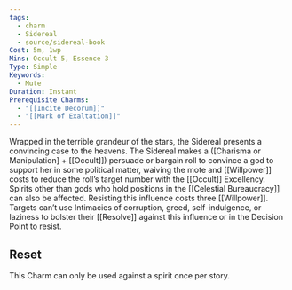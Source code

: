 ```yaml
---
tags:
  - charm
  - Sidereal
  - source/sidereal-book
Cost: 5m, 1wp
Mins: Occult 5, Essence 3
Type: Simple
Keywords:
  - Mute
Duration: Instant
Prerequisite Charms:
  - "[[Incite Decorum]]"
  - "[[Mark of Exaltation]]"
---
```

Wrapped in the terrible grandeur of the stars, the Sidereal presents a convincing case to the heavens. The Sidereal makes a ([Charisma or Manipulation] + [[Occult]]) persuade or bargain roll to convince a god to support her in some political matter, waiving the mote and [[Willpower]] costs to reduce the roll’s target number with the [[Occult]] Excellency. Spirits other than gods who hold positions in the [[Celestial Bureaucracy]] can also be affected. Resisting this influence costs three [[Willpower]]. Targets can’t use Intimacies of corruption, greed, self-indulgence, or laziness to bolster their [[Resolve]] against this influence or in the Decision Point to resist. 
## Reset
This Charm can only be used against a spirit once per story.